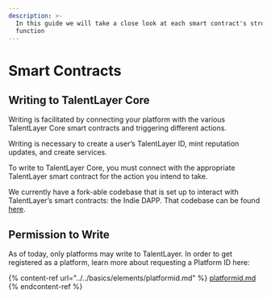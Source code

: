 ```yaml
---
description: >-
  In this guide we will take a close look at each smart contract's structure and
  function
---
```


# Smart Contracts

## Writing to TalentLayer Core

Writing is facilitated by connecting your platform with the various TalentLayer Core smart contracts and triggering different actions.

Writing is necessary to create a user’s TalentLayer ID, mint reputation updates, and create services.

To write to TalentLayer Core, you must connect with the appropriate TalentLayer smart contract for the action you intend to take.

We currently have a fork-able codebase that is set up to interact with TalentLayer’s smart contracts: the Indie DAPP. That codebase can be found [here](https://github.com/TalentLayer-Labs/indie-frontend).

## Permission to Write

As of today, only platforms may write to TalentLayer. In order to get registered as a platform, learn more about requesting a Platform ID here:

{% content-ref url="../../basics/elements/platformid.md" %}
[platformid.md](../../basics/elements/platformid.md)
{% endcontent-ref %}
